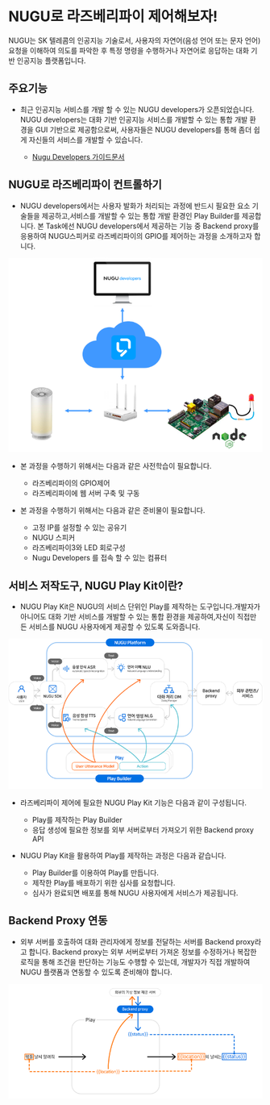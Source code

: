 # NUGU로 라즈베리파이 제어해보자!   



NUGU는 SK 텔레콤의 인공지능 기술로서, 
사용자의 자연어(음성 언어 또는 문자 언어) 요청을 이해하여 의도를 파악한 후 
특정 명령을 수행하거나 자연어로 응답하는 대화 기반 인공지능 플랫폼입니다.



주요기능
---
- 최근 인공지능 서비스를 개발 할 수 있는 NUGU developers가 오픈되었습니다.
NUGU developers는 대화 기반 인공지능 서비스를 개발할 수 있는 통합 개발 환경을 GUI 기반으로 제공함으로써, 사용자들은 NUGU developers를 통해 좀더 쉽게 자신들의 서비스를 개발할 수 있습니다.



   - [Nugu Developers 가이드문서](https://developers.nugu.co.kr/docs/)



NUGU로 라즈베리파이 컨트롤하기
--
- NUGU developers에서는 사용자 발화가 처리되는 과정에 반드시 필요한 요소 기술들을 제공하고,서비스를 개발할 수 있는 통합 개발 환경인 Play Builder를 제공합니다. 본 Task에선 NUGU developers에서 제공하는 기능 중 Backend proxy를 응용하여 NUGU스피커로 라즈베리파이의 GPIO를 제어하는 과정을 소개하고자 합니다.
  
  
![컨트롤 소개](./images/pi01.png)



- 본 과정을 수행하기 위해서는 다음과 같은 사전학습이 필요합니다.
   - 라즈베리파이의 GPIO제어 
   - 라즈베리파이에 웹 서버 구축 및 구동
   
- 본 과정을 수행하기 위해서는 다음과 같은 준비물이 필요합니다.
   - 고정 IP를 설정할 수 있는 공유기
   - NUGU 스피커 
   - 라즈베리파이3와 LED 회로구성
   - Nugu Developers 를 접속 할 수 있는 컴퓨터 
   
   
   
   
  
서비스 저작도구, NUGU Play Kit이란?
--
- NUGU Play Kit은 NUGU의 서비스 단위인 Play를 제작하는 도구입니다.개발자가 아니어도 대화 기반 서비스를 개발할 수 있는 통합 환경을 제공하여,자신이 직접만든 서비스를 NUGU 사용자에게 제공할 수 있도록 도와줍니다.


![플레이 키트](./images/pi02.png)


- 라즈베리파이 제어에 필요한 NUGU Play Kit 기능은 다음과 같이 구성됩니다.
   - Play를 제작하는 Play Builder
   - 응답 생성에 필요한 정보를 외부 서버로부터 가져오기 위한 Backend proxy API
   
- NUGU Play Kit을 활용하여 Play를 제작하는 과정은 다음과 같습니다.
   - Play Builder를 이용하여 Play를 만듭니다.
   - 제작한 Play를 배포하기 위한 심사를 요청합니다.
   - 심사가 완료되면 배포를 통해 NUGU 사용자에게 서비스가 제공됩니다.
   
   
   
   
   
Backend Proxy 연동
--
- 외부 서버를 호출하여 대화 관리자에게 정보를 전달하는 서버를 Backend proxy라고 합니다. Backend proxy는 외부 서버로부터 가져온 정보를 수정하거나 복잡한 로직을 통해 조건을 판단하는 기능도 수행할 수 있는데, 개발자가 직접 개발하여 NUGU 플랫폼과 연동할 수 있도록 준비해야 합니다.


![Proxy 연동](./images/pi03.png)
